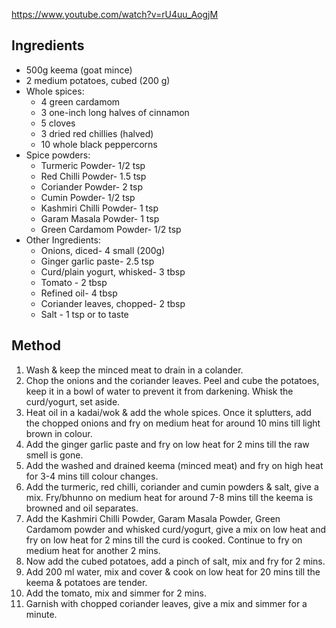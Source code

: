 https://www.youtube.com/watch?v=rU4uu_AogjM
## Ingredients

- 500g keema (goat mince)
- 2 medium potatoes, cubed (200 g)
- Whole spices:
	- 4 green cardamom
	- 3 one-inch long halves of cinnamon
	- 5 cloves
	- 3 dried red chillies (halved)
	- 10 whole black peppercorns
- Spice powders:
	- Turmeric Powder- 1/2 tsp
	- Red Chilli Powder- 1.5 tsp
	- Coriander Powder- 2 tsp
	- Cumin Powder- 1/2 tsp
	- Kashmiri Chilli Powder- 1 tsp
	- Garam Masala Powder- 1 tsp
	- Green Cardamom Powder- 1/2 tsp
- Other Ingredients:
	- Onions, diced- 4 small (200g)
	- Ginger garlic paste- 2.5 tsp
	- Curd/plain yogurt, whisked- 3 tbsp
	- Tomato - 2 tbsp
	- Refined oil- 4 tbsp
	- Coriander leaves, chopped- 2 tbsp
	- Salt - 1 tsp or to taste

## Method

1) Wash & keep the minced meat to drain in a colander.
2) Chop the onions and the coriander leaves. Peel and cube the potatoes, keep it in a bowl of water to prevent it from darkening. Whisk the curd/yogurt, set aside.
3) Heat oil in a kadai/wok & add the whole spices. Once it splutters, add the chopped onions and fry on medium heat for around 10 mins till light brown in colour.
4) Add the ginger garlic paste and fry on low heat for 2 mins till the raw smell is gone.
5) Add the washed and drained keema (minced meat) and fry on high heat for 3-4 mins till colour changes.
6) Add the turmeric, red chilli, coriander and cumin powders & salt, give a mix. Fry/bhunno on medium heat for around 7-8 mins till the keema is browned and oil separates.
7) Add the Kashmiri Chilli Powder, Garam Masala Powder, Green Cardamom powder and whisked curd/yogurt, give a mix on low heat and fry on low heat for 2 mins till the curd is cooked. Continue to fry on medium heat for another 2 mins. 
8) Now add the cubed potatoes, add a pinch of salt, mix and fry for 2 mins.
9) Add 200 ml water, mix and cover & cook on low heat for 20 mins till the keema & potatoes are tender.
10) Add the tomato, mix and simmer for 2 mins.
11) Garnish with chopped coriander leaves, give a mix and simmer for a minute.